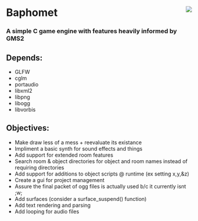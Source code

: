 <!DOCTYPE html>
<html>
	<div>
		<img align="right" src="https://github.com/Endometrial/baphomet/blob/main/assets/images/baphomet.png">
		<h1>Baphomet</h1>
		<h3>A simple C game engine with features heavily informed by GMS2</h3>
	</div>
	<h2>Depends:</h2>
	<ul>
		<li>GLFW</li>
		<li>cglm</li>
		<li>portaudio</li>
		<li>libxml2</li>
		<li>libpng</li>
		<li>libogg</li>
		<li>libvorbis</li>
	</ul>
	<body>
		<h2>Objectives:</h2>
		<ul>
			<li>Make draw less of a mess + reevaluate its existance</li>
			<li>Impliment a basic synth for sound effects and things</li>
			<li>Add support for extended room features</li>
			<li>Search room & object directories for object and room names instead of requiring directories</li>
			<li>Add support for additions to object scripts @ runtime (ex setting x,y,&z) </li>
			<li>Create a gui for project management</li>
			<li>Assure the final packet of ogg files is actually used b/c it currently isnt ;w;</li>
			<li>Add surfaces (consider a surface_suspend() function)</li>
			<li>Add text rendering and parsing</li>
			<li>Add looping for audio files</li>
		</ul>
	</body>
</html>
